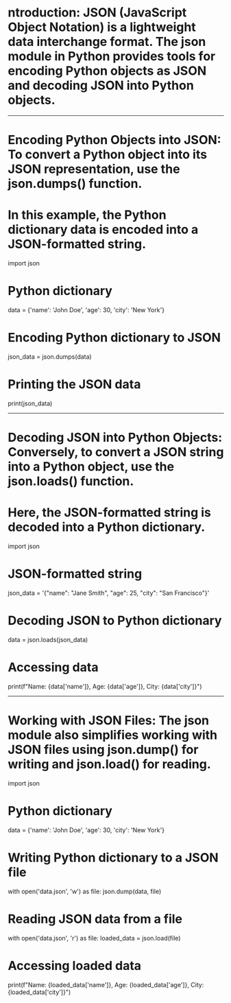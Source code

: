 # ntroduction: JSON (JavaScript Object Notation) is a lightweight data interchange format. The json module in Python provides tools for encoding Python objects as JSON and decoding JSON into Python objects.

-----------------------------------------------------------------------------------
# Encoding Python Objects into JSON: To convert a Python object into its JSON representation, use the json.dumps() function.
# In this example, the Python dictionary data is encoded into a JSON-formatted string.

import json
# Python dictionary
data = {'name': 'John Doe', 'age': 30, 'city': 'New York'}
# Encoding Python dictionary to JSON
json_data = json.dumps(data)
# Printing the JSON data
print(json_data)

-------------------------------------------------------------------------------------
# Decoding JSON into Python Objects: Conversely, to convert a JSON string into a Python object, use the json.loads() function.
# Here, the JSON-formatted string is decoded into a Python dictionary.

import json
# JSON-formatted string
json_data = '{"name": "Jane Smith", "age": 25, "city": "San Francisco"}'
# Decoding JSON to Python dictionary
data = json.loads(json_data)
# Accessing data
print(f"Name: {data['name']}, Age: {data['age']}, City: {data['city']}")

------------------------------------------------------------------------------------
# Working with JSON Files: The json module also simplifies working with JSON files using json.dump() for writing and json.load() for reading.

import json
# Python dictionary
data = {'name': 'John Doe', 'age': 30, 'city': 'New York'}
# Writing Python dictionary to a JSON file
with open('data.json', 'w') as file:
    json.dump(data, file)
# Reading JSON data from a file
with open('data.json', 'r') as file:
    loaded_data = json.load(file)
# Accessing loaded data
print(f"Name: {loaded_data['name']}, Age: {loaded_data['age']}, City: {loaded_data['city']}")
